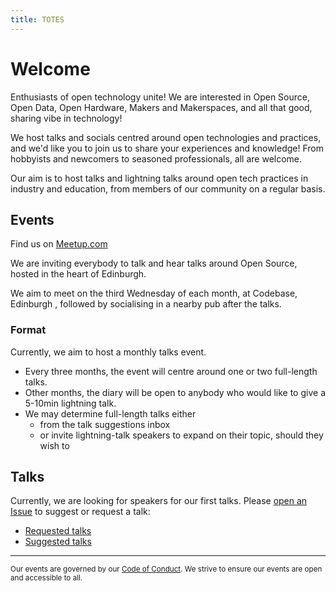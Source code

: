 ```yaml
---
title: TOTES
---
```


# Welcome

Enthusiasts of open technology unite! We are interested in Open Source, Open Data, Open Hardware, Makers and Makerspaces, and all that good, sharing vibe in technology!

We host talks and socials centred around open technologies and practices, and we'd like you to join us to share your experiences and knowledge! From hobbyists and newcomers to seasoned professionals, all are welcome.

Our aim is to host talks and lightning talks around open tech practices in industry and education, from members of our community on a regular basis.


## Events

Find us on [Meetup.com][meetup-url]

We are inviting everybody to talk and hear talks around Open Source, hosted in the heart of Edinburgh.

We aim to meet on the third Wednesday of each month, at Codebase, Edinburgh , followed by socialising in a nearby pub after the talks.


### Format

Currently, we aim to host a monthly talks event.

* Every three months, the event will centre around one or two full-length talks.
* Other months, the diary will be open to anybody who would like to give a 5-10min lightning talk.
* We may determine full-length talks either
    * from the talk suggestions inbox
    * or invite lightning-talk speakers to expand on their topic, should they wish to

## Talks

Currently, we are looking for speakers for our first talks. Please [open an Issue][issues] to suggest or request a talk:

* [Requested talks](https://github.com/TOTES-Edinburgh/TOTES-Edinburgh.github.io/issues?q=is%3Aissue+is%3Aopen+label%3ATalk%3ARequested)
* [Suggested talks](https://github.com/TOTES-Edinburgh/TOTES-Edinburgh.github.io/issues?q=is%3Aissue+is%3Aopen+label%3ATalk%3ASuggestion)

---

<small>Our events are governed by our [Code of Conduct][totes-coc]. We strive to ensure our events are open and accessible to all.</small>

[issues]: https://github.com/TOTES-Edinburgh/TOTES-Edinburgh.github.io/issues
[totes-coc]: https://totes-edinburgh.github.io/code-of-conduct.html

[meetup-url]: https://www.meetup.com/TOTES-Edinbugh/
